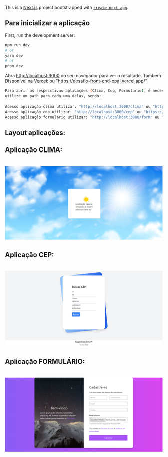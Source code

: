 This is a [Next.js](https://nextjs.org/) project bootstrapped with [`create-next-app`](https://github.com/vercel/next.js/tree/canary/packages/create-next-app).

## Para inicializar a aplicação 

First, run the development server:

```bash
npm run dev
# or
yarn dev
# or
pnpm dev
```

Abra [http://localhost:3000](http://localhost:3000) no seu navegador para ver o resultado.
Também Disponível na Vercel: ou "https://desafio-front-end-opal.vercel.app/"

```bash
Para abrir as respesctivas aplicações (Clima, Cep, Formulario), é necessário que
utilize um path para cada uma delas, sendo:

Acesso aplicação clima utilizar: "http://localhost:3000/clima" ou "https://desafio-front-end-opal.vercel.app/clima"
Acesso aplicação cep utilizar: "http://localhost:3000/cep" ou "https://desafio-front-end-opal.vercel.app/cep"
Acesso aplicação formulario utilizar: "http://localhost:3000/form" ou "https://desafio-front-end-opal.vercel.app/form"
```
## Layout aplicações: 

## Aplicação CLIMA:
<h1 align="center">
  <img alt="Clima" title="Clima" src="./public/Clima.png" />
</h1>

## Aplicação CEP:
<h1 align="center">
  <img alt="Clima" title="Clima" src="./public/Buscar CEP.png" />
</h1>

## Aplicação FORMULÁRIO:
<h1 align="center">
  <img alt="Clima" title="Clima" src="./public/Formulario.png" />
</h1>
